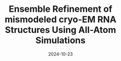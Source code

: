 ---
title: "Ensemble Refinement of mismodeled cryo-EM RNA Structures Using All-Atom Simulations"
date: "2024-10-23"
authors: "Posani E, Janoš P, Haack D, Toor N, Bonomi M, Magistrato A, Bussi G"
reviewers: "Raskar T, Lee S, Fraser JS"
image: "/static/img/reviews/2024_posani.png"

peer-review:
 - biorxiv_version: "2024.07.24.604258v2"
 - disqus: "30pd65h"
---